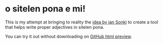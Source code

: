 # o sitelen pona e mi!

This is my attempt at bringing to reality the
[idea by jan Sonki](https://discord.com/channels/969386329513295872/969389794851446835/1211742011254640700)
to create a tool that helps write proper adjectives in sitelen pona.

You can try it out without downloading on
[GitHub html preview](https://html-preview.github.io/?url=https://github.com/vitphire/ijo-pi-sitelen-nimi/blob/master/index.html).